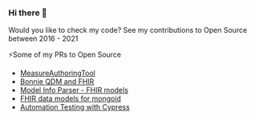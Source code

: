 ### Hi there 👋

Would you like to check my code? See my contributions to Open Source between 2016 - 2021

⚡Some of my PRs to Open Source
* [MeasureAuthoringTool](https://github.com/MeasureAuthoringTool/MeasureAuthoringTool/pulls?q=is%3Apr+author%3Aserhii-ilin+)
* [Bonnie QDM and FHIR](https://github.com/MeasureAuthoringTool/bonnie/pulls?q=is%3Apr+author%3Aserhii-ilin+)
* [Model Info Parser - FHIR models](https://github.com/MeasureAuthoringTool/model-info-parser/pulls?q=+is%3Apr+author%3Aserhii-ilin+)
* [FHIR data models for mongoid](https://github.com/MeasureAuthoringTool/fhir-mongoid-models/pulls?q=is%3Apr+author%3Aserhii-ilin+)
* [Automation Testing with Cypress](https://github.com/MeasureAuthoringTool/MAT_Automation_Cypress/pulls?q=is%3Apr+author%3Aserhii-ilin+)

<!--
**serhii-ilin/serhii-ilin** is a ✨ _special_ ✨ repository because its `README.md` (this file) appears on your GitHub profile.

Here are some ideas to get you started:

- 🔭 I’m currently working on ...
- 🌱 I’m currently learning ...
- 👯 I’m looking to collaborate on ...
- 🤔 I’m looking for help with ...
- 💬 Ask me about ...
- 📫 How to reach me: ...
- 😄 Pronouns: ...
- ⚡ Fun fact: ...
-->
